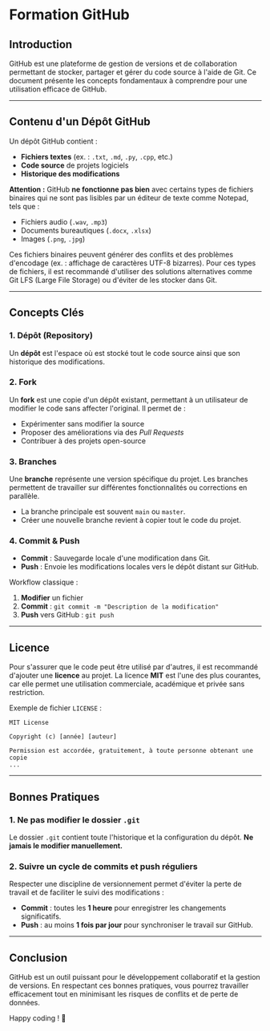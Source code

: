 # Formation GitHub

## Introduction
GitHub est une plateforme de gestion de versions et de collaboration permettant de stocker, partager et gérer du code source à l'aide de Git. Ce document présente les concepts fondamentaux à comprendre pour une utilisation efficace de GitHub.

---

## Contenu d'un Dépôt GitHub
Un dépôt GitHub contient :
- **Fichiers textes** (ex. : `.txt`, `.md`, `.py`, `.cpp`, etc.)
- **Code source** de projets logiciels
- **Historique des modifications**

**Attention :** GitHub **ne fonctionne pas bien** avec certains types de fichiers binaires qui ne sont pas lisibles par un éditeur de texte comme Notepad, tels que :
- Fichiers audio (`.wav`, `.mp3`)
- Documents bureautiques (`.docx`, `.xlsx`)
- Images (`.png`, `.jpg`)

Ces fichiers binaires peuvent générer des conflits et des problèmes d'encodage (ex. : affichage de caractères UTF-8 bizarres). Pour ces types de fichiers, il est recommandé d'utiliser des solutions alternatives comme Git LFS (Large File Storage) ou d'éviter de les stocker dans Git.

---

## Concepts Clés
### 1. Dépôt (Repository)
Un **dépôt** est l'espace où est stocké tout le code source ainsi que son historique des modifications.

### 2. Fork
Un **fork** est une copie d'un dépôt existant, permettant à un utilisateur de modifier le code sans affecter l'original. Il permet de :
- Expérimenter sans modifier la source
- Proposer des améliorations via des *Pull Requests*
- Contribuer à des projets open-source

### 3. Branches
Une **branche** représente une version spécifique du projet. Les branches permettent de travailler sur différentes fonctionnalités ou corrections en parallèle.
- La branche principale est souvent `main` ou `master`.
- Créer une nouvelle branche revient à copier tout le code du projet.

### 4. Commit & Push
- **Commit** : Sauvegarde locale d'une modification dans Git.
- **Push** : Envoie les modifications locales vers le dépôt distant sur GitHub.

Workflow classique :
1. **Modifier** un fichier
2. **Commit** : `git commit -m "Description de la modification"`
3. **Push** vers GitHub : `git push`

---

## Licence
Pour s'assurer que le code peut être utilisé par d'autres, il est recommandé d'ajouter une **licence** au projet.
La licence **MIT** est l'une des plus courantes, car elle permet une utilisation commerciale, académique et privée sans restriction.

Exemple de fichier `LICENSE` :
```
MIT License

Copyright (c) [année] [auteur]

Permission est accordée, gratuitement, à toute personne obtenant une copie
...
```

---

## Bonnes Pratiques
### 1. Ne pas modifier le dossier `.git`
Le dossier `.git` contient toute l'historique et la configuration du dépôt. **Ne jamais le modifier manuellement.**

### 2. Suivre un cycle de commits et push réguliers
Respecter une discipline de versionnement permet d'éviter la perte de travail et de faciliter le suivi des modifications :
- **Commit** : toutes les **1 heure** pour enregistrer les changements significatifs.
- **Push** : au moins **1 fois par jour** pour synchroniser le travail sur GitHub.

---

## Conclusion
GitHub est un outil puissant pour le développement collaboratif et la gestion de versions. En respectant ces bonnes pratiques, vous pourrez travailler efficacement tout en minimisant les risques de conflits et de perte de données.

Happy coding ! 🚀

